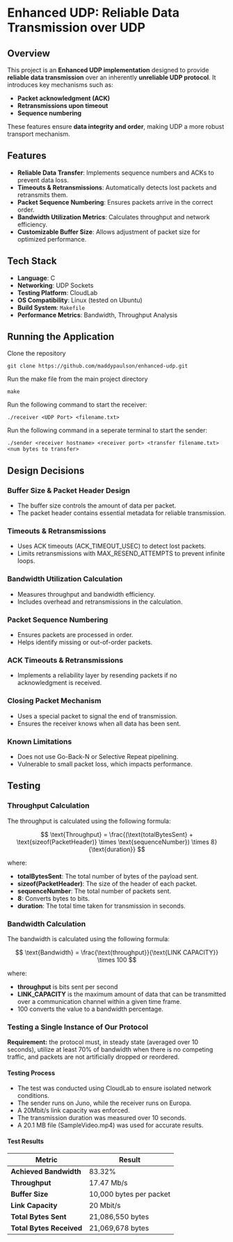 # Enhanced UDP: Reliable Data Transmission over UDP

## Overview
This project is an **Enhanced UDP implementation** designed to provide **reliable data transmission** over an inherently **unreliable UDP protocol**. It introduces key mechanisms such as:
- **Packet acknowledgment (ACK)**
- **Retransmissions upon timeout**
- **Sequence numbering**

These features ensure **data integrity and order**, making UDP a more robust transport mechanism.

## Features
- **Reliable Data Transfer**: Implements sequence numbers and ACKs to prevent data loss.
- **Timeouts & Retransmissions**: Automatically detects lost packets and retransmits them.
- **Packet Sequence Numbering**: Ensures packets arrive in the correct order.
- **Bandwidth Utilization Metrics**: Calculates throughput and network efficiency.
- **Customizable Buffer Size**: Allows adjustment of packet size for optimized performance.

## **Tech Stack**
- **Language**: C  
- **Networking**: UDP Sockets  
- **Testing Platform**: CloudLab  
- **OS Compatibility**: Linux (tested on Ubuntu)  
- **Build System**: `Makefile`  
- **Performance Metrics**: Bandwidth, Throughput Analysis  

## Running the Application
Clone the repository

```git clone https://github.com/maddypaulson/enhanced-udp.git```

Run the make file from the main project directory

```make```

Run the following command to start the receiver:

```./receiver <UDP Port> <filename.txt>```

Run the following command in a seperate terminal to start the sender:

```./sender <receiver hostname> <receiver port> <transfer filename.txt> <num bytes to transfer>```

## Design Decisions
### Buffer Size & Packet Header Design
- The buffer size controls the amount of data per packet.
- The packet header contains essential metadata for reliable transmission.

### Timeouts & Retransmissions
- Uses ACK timeouts (ACK_TIMEOUT_USEC) to detect lost packets.
- Limits retransmissions with MAX_RESEND_ATTEMPTS to prevent infinite loops.

### Bandwidth Utilization Calculation
- Measures throughput and bandwidth efficiency.
- Includes overhead and retransmissions in the calculation.

### Packet Sequence Numbering
- Ensures packets are processed in order.
- Helps identify missing or out-of-order packets.

### ACK Timeouts & Retransmissions
- Implements a reliability layer by resending packets if no acknowledgment is received.

### Closing Packet Mechanism
- Uses a special packet to signal the end of transmission.
- Ensures the receiver knows when all data has been sent.

### Known Limitations
- Does not use Go-Back-N or Selective Repeat pipelining.
- Vulnerable to small packet loss, which impacts performance.

## Testing
### **Throughput Calculation**
The throughput is calculated using the following formula:


$$
\text{Throughput} = \frac{(\text{totalBytesSent} + \text{sizeof(PacketHeader)} \times \text{sequenceNumber}) \times 8}{\text{duration}}
$$

where:
- **totalBytesSent**: The total number of bytes of the payload sent.
- **sizeof(PacketHeader)**: The size of the header of each packet.
- **sequenceNumber**: The total number of packets sent.
- **8**: Converts bytes to bits.
- **duration**: The total time taken for transmission in seconds.

### **Bandwidth Calculation**
The bandwidth is calculated using the following formula:

$$
\text{Bandwidth} = \frac{\text{throughput}}{\text{LINK CAPACITY}} \times 100
$$

where:
- **throughput** is bits sent per second
- **LINK_CAPACITY** is the maximum amount of data that can be transmitted over a communication channel within a given time frame.
- 100 converts the value to a bandwidth percentage. 

### Testing a Single Instance of Our Protocol
**Requirement:** the protocol must, in steady state (averaged over 10 seconds), utilize at least 70% of bandwidth when there is no competing traffic, and packets are not artificially dropped or reordered.

#### **Testing Process**
- The test was conducted using CloudLab to ensure isolated network conditions.
- The sender runs on Juno, while the receiver runs on Europa.
- A 20Mbit/s link capacity was enforced.
- The transmission duration was measured over 10 seconds.
- A 20.1 MB file (SampleVideo.mp4) was used for accurate results.

#### **Test Results**
| Metric                  | Result        |
|-------------------------|--------------|
| **Achieved Bandwidth**  | 83.32%       |
| **Throughput**          | 17.47 Mb/s   |
| **Buffer Size**         | 10,000 bytes per packet |
| **Link Capacity**       | 20 Mbit/s    |
| **Total Bytes Sent**    | 21,086,550 bytes |
| **Total Bytes Received** | 21,069,678 bytes |packet headers.
